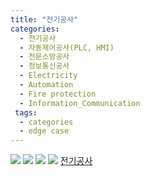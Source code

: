 ```yaml
---
title: "전기공사"
categories:
  - 전기공사
  - 자동제어공사(PLC, HMI)
  - 전문소방공사
  - 정보통신공사
  - Electricity
  - Automation
  - Fire protection
  - Information_Communication
 tags:
  - categories
  - edge case
---
```


<img src="https://seastory.github.io/YYtech/assets/images/A_00.jpg">
<img src="https://seastory.github.io/YYtech/assets/images/A_01.jpg">
<img src="https://seastory.github.io/YYtech/assets/images/A_02.jpg">
<img src="https://seastory.github.io/YYtech/assets/images/A_03.jpg">

<body>
  <a href="https://blog.naver.com/PostList.nhn?blogId=seastory9&from=postList&categoryNo=194"> 전기공사
    </body>
